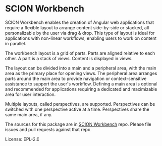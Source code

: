 SCION Workbench
===============

SCION Workbench enables the creation of Angular web applications that require a flexible layout to arrange content side-by-side or stacked, all personalizable by the user via drag & drop. This type of layout is ideal for applications with non-linear workflows, enabling users to work on content in parallel.

The workbench layout is a grid of parts. Parts are aligned relative to each other. A part is a stack of views. Content is displayed in views.

The layout can be divided into a main and a peripheral area, with the main area as the primary place for opening views. The peripheral area arranges parts around the main area to provide navigation or context-sensitive assistance to support the user's workflow. Defining a main area is optional and recommended for applications requiring a dedicated and maximizable area for user interaction.

Multiple layouts, called perspectives, are supported. Perspectives can be switched with one perspective active at a time. Perspectives share the same main area, if any.

The sources for this package are in [SCION Workbench](https://github.com/SchweizerischeBundesbahnen/scion-workbench) repo. Please file issues and pull requests against that repo.

License: EPL-2.0
